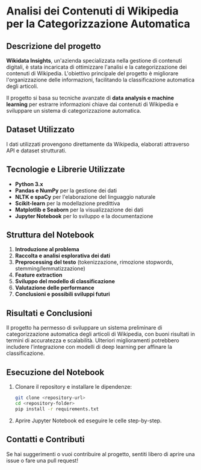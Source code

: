 # Analisi dei Contenuti di Wikipedia per la Categorizzazione Automatica

## Descrizione del progetto
**Wikidata Insights**, un'azienda specializzata nella gestione di contenuti digitali, è stata incaricata di ottimizzare l'analisi e la categorizzazione dei contenuti di Wikipedia. L'obiettivo principale del progetto è migliorare l'organizzazione delle informazioni, facilitando la classificazione automatica degli articoli.

Il progetto si basa su tecniche avanzate di **data analysis e machine learning** per estrarre informazioni chiave dai contenuti di Wikipedia e sviluppare un sistema di categorizzazione automatica.

## Dataset Utilizzato
I dati utilizzati provengono direttamente da Wikipedia, elaborati attraverso API e dataset strutturati.

## Tecnologie e Librerie Utilizzate
- **Python 3.x**
- **Pandas e NumPy** per la gestione dei dati
- **NLTK e spaCy** per l'elaborazione del linguaggio naturale
- **Scikit-learn** per la modellazione predittiva
- **Matplotlib e Seaborn** per la visualizzazione dei dati
- **Jupyter Notebook** per lo sviluppo e la documentazione

## Struttura del Notebook
1. **Introduzione al problema**
2. **Raccolta e analisi esplorativa dei dati**
3. **Preprocessing del testo** (tokenizzazione, rimozione stopwords, stemming/lemmatizzazione)
4. **Feature extraction**
5. **Sviluppo del modello di classificazione**
6. **Valutazione delle performance**
7. **Conclusioni e possibili sviluppi futuri**

## Risultati e Conclusioni
Il progetto ha permesso di sviluppare un sistema preliminare di categorizzazione automatica degli articoli di Wikipedia, con buoni risultati in termini di accuratezza e scalabilità. Ulteriori miglioramenti potrebbero includere l’integrazione con modelli di deep learning per affinare la classificazione.

## Esecuzione del Notebook
1. Clonare il repository e installare le dipendenze:
   ```bash
   git clone <repository-url>
   cd <repository-folder>
   pip install -r requirements.txt
   ```
2. Aprire Jupyter Notebook ed eseguire le celle step-by-step.

## Contatti e Contributi
Se hai suggerimenti o vuoi contribuire al progetto, sentiti libero di aprire una issue o fare una pull request!
